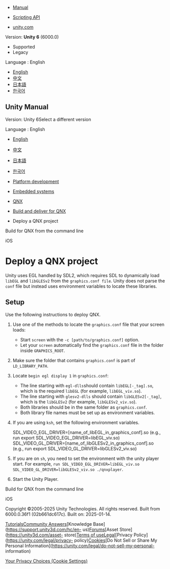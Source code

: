 [](https://docs.unity3d.com)

  * [Manual](../Manual/index.html)
  * [Scripting API](../ScriptReference/index.html)

  * [unity.com](https://unity.com/)

Version: **Unity 6** (6000.0)

  * Supported
  * Legacy

Language : English

  * [English](/Manual/qnx-deploy.html)
  * [中文](/cn/current/Manual/qnx-deploy.html)
  * [日本語](/ja/current/Manual/qnx-deploy.html)
  * [한국어](/kr/current/Manual/qnx-deploy.html)

[](https://docs.unity3d.com)

## Unity Manual

Version: Unity 6Select a different version

Language : English

  * [English](/Manual/qnx-deploy.html)
  * [中文](/cn/current/Manual/qnx-deploy.html)
  * [日本語](/ja/current/Manual/qnx-deploy.html)
  * [한국어](/kr/current/Manual/qnx-deploy.html)

  * [Platform development ](PlatformSpecific.html)
  * [Embedded systems](embedded-systems.html)
  * [QNX](qnx.html)
  * [Build and deliver for QNX](qnx-build-and-deliver.html)
  * Deploy a QNX project

[](qnx-build-command-line.html)

Build for QNX from the command line

[](iphone.html)

iOS

# Deploy a QNX project

Unity uses EGL handled by SDL2, which requires SDL to dynamically load
`libEGL` and `libGLESv2` from the `graphics.conf file`. Unity does not parse
the `conf` file but instead uses environment variables to locate these
libraries.

## Setup

Use the following instructions to deploy QNX.

  1. Use one of the methods to locate the `graphics.conf` file that your screen loads:

     * Start `screen` with the `-c [path/to/graphics.conf]` option.
     * Let your `screen` automatically find the `graphics.conf` file in the folder inside `GRAPHICS_ROOT`.
  2. Make sure the folder that contains `graphics.conf` is part of `LD_LIBRARY_PATH`.

  3. Locate `begin egl display 1` in `graphics.conf`:

     * The line starting with `egl-dlls`should contain `libEGL[-_tag].so`, which is the required `libEGL` (for example, `libEGL_viv.so`).
     * The line starting with `glesv2-dlls` should contain `libGLESv2[-_tag]`, which is the `libGLESv2` (for example, `libGLESv2_viv.so`).
     * Both libraries should be in the same folder as `graphics.conf`.
     * Both library file names must be set up as environment variables.
  4. If you are using `ksh`, set the following environment variables.
    
        SDL_VIDEO_EGL_DRIVER=[name_of_libEGL_in_graphics_conf].so (e.g., run export SDL_VIDEO_EGL_DRIVER=libEGL_viv.so)
    SDL_VIDEO_GL_DRIVER=[name_of_libGLESv2_in_graphics_conf].so (e.g., run export SDL_VIDEO_GL_DRIVER=libGLESv2_viv.so)
    

  5. If you are on `sh`, you need to set the environment with the unity player start. For example, `run SDL_VIDEO_EGL_DRIVER=libEGL_viv.so SDL_VIDEO_GL_DRIVER=libGLESv2_viv.so ./qnxplayer`.

  6. Start the Unity Player.

[](qnx-build-command-line.html)

Build for QNX from the command line

[](iphone.html)

iOS

Copyright ©2005-2025 Unity Technologies. All rights reserved. Built from
6000.0.36f1 (02b661dc617c). Built on: 2025-01-14.

[Tutorials](https://learn.unity.com/)[Community
Answers](https://answers.unity3d.com)[Knowledge
Base](https://support.unity3d.com/hc/en-
us)[Forums](https://forum.unity3d.com)[Asset Store](https://unity3d.com/asset-
store)[Terms of
use](https://docs.unity3d.com/Manual/TermsOfUse.html)[Legal](https://unity.com/legal)[Privacy
Policy](https://unity.com/legal/privacy-
policy)[Cookies](https://unity.com/legal/cookie-policy)[Do Not Sell or Share
My Personal Information](https://unity.com/legal/do-not-sell-my-personal-
information)

[Your Privacy Choices (Cookie Settings)](javascript:void\(0\);)


